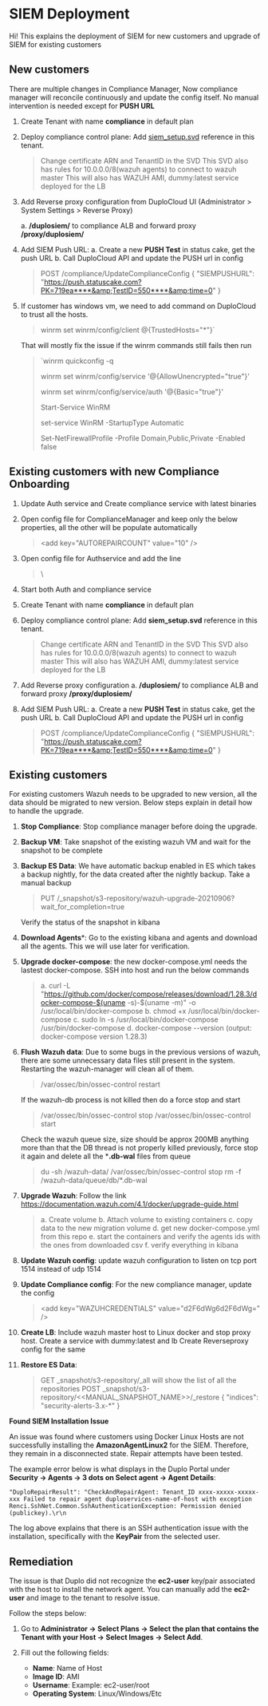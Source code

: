 # SIEM Deployment

Hi! This explains the deployment of SIEM for new customers and upgrade of SIEM for existing customers


## New customers
There are multiple changes in Compliance Manager, Now compliance manager will reconcile continuously and update the config itself. No manual intervention is needed except for **PUSH URL**


1. Create Tenant with name **compliance** in default plan
2. Deploy compliance control plane: Add [siem_setup.svd](./siem_setup.svd) reference in this tenant.
	> Change certificate ARN and TenantID in the SVD
	    This SVD also has rules for 10.0.0.0/8(wazuh agents) to connect to wazuh master
    	This will also has WAZUH AMI, dummy:latest service deployed for the LB 

3. Add Reverse proxy configuration from DuploCloud UI (Administrator > System Settings > Reverse Proxy)

	a. **/duplosiem/**  to compliance ALB and forward proxy **/proxy/duplosiem/**

4. Add SIEM Push URL:
	a. Create a new **PUSH Test**  in status cake, get the push URL
	b. Call DuploCloud API and update the PUSH url in config
	> POST /compliance/UpdateComplianceConfig
		{
		"SIEMPUSHURL": "https://push.statuscake.com?PK=719ea****&amp;TestID=550****&amp;time=0"
		}
5. If customer has windows vm, we need to add command on DuploCloud to trust all the hosts.
	> winrm set winrm/config/client @{TrustedHosts="*"}`
	
	That will mostly fix the issue if the winrm commands still fails then run 	
	> `winrm quickconfig -q
	> 
	> winrm set winrm/config/service '@{AllowUnencrypted="true"}'
	> 
	> winrm set winrm/config/service/auth '@{Basic="true"}'
	> 
	> Start-Service WinRM
	>
	> set-service WinRM -StartupType Automatic	
	>
	> Set-NetFirewallProfile -Profile Domain,Public,Private -Enabled false



## Existing customers with new Compliance Onboarding
1. Update Auth service and Create compliance service with latest binaries
2. Open config file for ComplianceManager and keep only the below properties, all the other will be populate automatically
	> \<add key="AUTOREPAIRCOUNT" value="10" />
	<add key="WAZUHCREDENTIALS" value="d2F6dWg6d2F6dWg=" />
	<add key="WAZUHUIURL" value="/proxy/duplosiem/app/wazuh" />
	<add key="RESETCONFIG" value="true" />
3. Open config file for Authservice and add the line 
	> \ <add key="COMPLIANCEENDPOINT" value="http://127.0.0.1:40030" />
4. Start both Auth and compliance service
5. Create Tenant with name **compliance** in default plan
6. Deploy compliance control plane: Add **siem_setup.svd** reference in this tenant.
	> Change certificate ARN and TenantID in the SVD
	    This SVD also has rules for 10.0.0.0/8(wazuh agents) to connect to wazuh master
    	This will also has WAZUH AMI, dummy:latest service deployed for the LB 

7. Add Reverse proxy configuration
	a. **/duplosiem/**  to compliance ALB and forward proxy **/proxy/duplosiem/**
	
8. Add SIEM Push URL:
	a. Create a new **PUSH Test**  in status cake, get the push URL
	b. Call DuploCloud API and update the PUSH url in config
	> POST /compliance/UpdateComplianceConfig
		{
		"SIEMPUSHURL": "https://push.statuscake.com?PK=719ea****&amp;TestID=550****&amp;time=0"
		}

## Existing customers

For existing customers Wazuh needs to be upgraded to new version, all the data should be migrated to new version. Below steps explain in detail how to handle the upgrade.

1. **Stop Compliance**: Stop compliance manager before doing the upgrade.
2. **Backup VM**: Take snapshot of the existing wazuh VM and wait for the snapshot to be complete
3. **Backup ES Data**: We have automatic backup enabled in ES which takes a backup nightly, for the data created after the nightly backup. Take a manual backup 
	> PUT /_snapshot/s3-repository/wazuh-upgrade-20210906?wait_for_completion=true

	Verify the status of the snapshot in kibana
4. **Download Agents***: Go to the existing kibana and agents and download all the agents. This we will use later for verification. 	
5. **Upgrade docker-compose**: the new docker-compose.yml needs the lastest docker-compose. SSH into host and run the below commands
	> a. curl -L "https://github.com/docker/compose/releases/download/1.28.3/docker-compose-$(uname -s)-$(uname -m)" -o /usr/local/bin/docker-compose
	> b. chmod +x /usr/local/bin/docker-compose
	> c. sudo ln -s /usr/local/bin/docker-compose /usr/bin/docker-compose
	> d. docker-compose --version (output: docker-compose version 1.28.3)

6. **Flush Wazuh data**: Due to some bugs in the previous versions of wazuh, there are some unnecessary data files still present in the system. Restarting the wazuh-manager will clean all of them.
	> /var/ossec/bin/ossec-control restart
	
	If the wazuh-db process is not killed then do a force stop and start
	> /var/ossec/bin/ossec-control stop
		/var/ossec/bin/ossec-control start

	Check the wazuh queue size, size should be approx 200MB anything more than that the DB thread is not properly killed previously, force stop it again and delete all the ***.db-wal** files from queue
	> du -sh /wazuh-data/
		/var/ossec/bin/ossec-control stop
		rm -f /wazuh-data/queue/db/*.db-wal

6. **Upgrade Wazuh**: Follow the link https://documentation.wazuh.com/4.1/docker/upgrade-guide.html
	>  a. Create volume
		b. Attach volume to existing containers
		c. copy data to the new migration volume
		d. get new docker-compose.yml from this repo 
		e. start the containers and verify the agents ids with the ones from downloaded csv	
		f. verify everything in kibana	
7. **Update Wazuh config**: update wazuh configuration to listen on tcp port 1514 instead of udp 1514	
	
8. **Update Compliance config**: For the new compliance manager, update the config 
	>  \<add key="WAZUHCREDENTIALS" value="d2F6dWg6d2F6dWg=" /> 
9. **Create LB**: Include wazuh master host to Linux docker and stop proxy host. Create a service with dummy:latest and lb
	Create Reverseproxy config for the same	
10. **Restore ES Data**: 
	> GET _snapshot/s3-repository/_all will show the list of all the repositories
	> POST _snapshot/s3-repository/<<MANUAL_SNAPSHOT_NAME>>/_restore
	  {
	  	"indices": "security-alerts-3.x-*"
	  }	

**Found SIEM Installation Issue**

An issue was found where customers using Docker Linux Hosts are not successfully installing the **AmazonAgentLinux2** for the SIEM. Therefore, they remain in a disconnected state. Repair attempts have been tested.

The example error below is what displays in the Duplo Portal under **Security → Agents → 3 dots on Select agent → Agent Details**:

```
"DuploRepairResult": "CheckAndRepairAgent: Tenant_ID xxxx-xxxxx-xxxxx-xxx Failed to repair agent duploservices-name-of-host with exception Renci.SshNet.Common.SshAuthenticationException: Permission denied (publickey).\r\n
```

The log above explains that there is an SSH authentication issue with the installation, specifically with the **KeyPair** from the selected user.

## Remediation

The issue is that Duplo did not recognize the **ec2-user** key/pair associated with the host to install the network agent. You can manually add the **ec2-user** and image to the tenant to resolve issue.

Follow the steps below:

1. Go to **Administrator → Select Plans → Select the plan that contains the Tenant with your Host → Select Images → Select Add**.

2. Fill out the following fields:
   - **Name**: Name of Host
   - **Image ID**: AMI
   - **Username**: Example: ec2-user/root
   - **Operating System**: Linux/Windows/Etc
```
